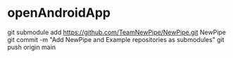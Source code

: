 # openAndroidApp


git submodule add https://github.com/TeamNewPipe/NewPipe.git NewPipe
git commit -m "Add NewPipe and Example repositories as submodules" 
git push origin main 
